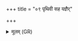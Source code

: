 +++
title = "०९ पृथिवी सह यज्ञैर्"

+++
<details><summary>मूलम् (GR)</summary>

पृथिवी सह यज्ञैर्  
नक्षत्रैः सह सूर्यः ।  
वातः पतत्रिभिः सह  
पुत्रम् अद्य दिदेष्टु ते ॥
</details>